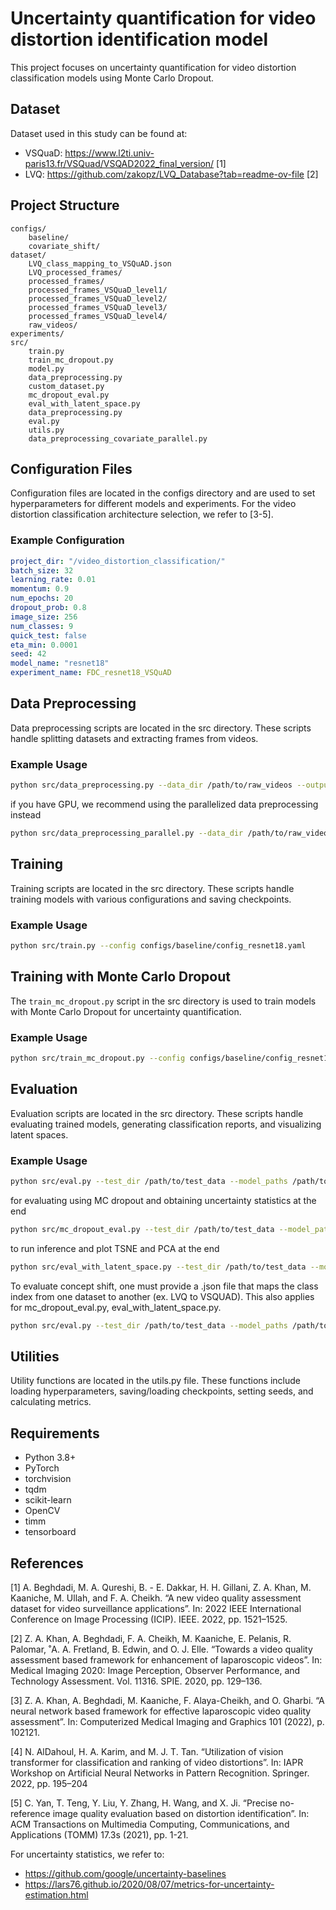# Uncertainty quantification for video distortion identification model

This project focuses on uncertainty quantification for video distortion classification models using Monte Carlo Dropout. 
## Dataset

Dataset used in this study can be found at:
- VSQuaD: https://www.l2ti.univ-paris13.fr/VSQuad/VSQAD2022_final_version/ [1]
- LVQ: https://github.com/zakopz/LVQ_Database?tab=readme-ov-file [2]

## Project Structure

```
configs/
    baseline/
    covariate_shift/
dataset/
    LVQ_class_mapping_to_VSQuAD.json
    LVQ_processed_frames/
    processed_frames/
    processed_frames_VSQuaD_level1/
    processed_frames_VSQuaD_level2/
    processed_frames_VSQuaD_level3/
    processed_frames_VSQuaD_level4/
    raw_videos/
experiments/
src/
    train.py
    train_mc_dropout.py
    model.py
    data_preprocessing.py
    custom_dataset.py
    mc_dropout_eval.py
    eval_with_latent_space.py
    data_preprocessing.py
    eval.py
    utils.py
    data_preprocessing_covariate_parallel.py
```

## Configuration Files

Configuration files are located in the configs directory and are used to set hyperparameters for different models and experiments. For the video distortion classification architecture selection, we refer to [3-5].

### Example Configuration

```yaml
project_dir: "/video_distortion_classification/"
batch_size: 32
learning_rate: 0.01
momentum: 0.9
num_epochs: 20
dropout_prob: 0.8
image_size: 256
num_classes: 9
quick_test: false
eta_min: 0.0001
seed: 42
model_name: "resnet18"
experiment_name: FDC_resnet18_VSQuAD
```

## Data Preprocessing

Data preprocessing scripts are located in the src directory. These scripts handle splitting datasets and extracting frames from videos.

### Example Usage

```sh
python src/data_preprocessing.py --data_dir /path/to/raw_videos --output_dir /path/to/processed_frames
```
if you have GPU, we recommend using the parallelized data preprocessing instead
```sh
python src/data_preprocessing_parallel.py --data_dir /path/to/raw_videos --output_dir /path/to/processed_frames
```
## Training

Training scripts are located in the src directory. These scripts handle training models with various configurations and saving checkpoints.

### Example Usage

```sh
python src/train.py --config configs/baseline/config_resnet18.yaml
```

## Training with Monte Carlo Dropout

The `train_mc_dropout.py` script in the src directory is used to train models with Monte Carlo Dropout for uncertainty quantification.

### Example Usage

```sh
python src/train_mc_dropout.py --config configs/baseline/config_resnet18.yaml
```

## Evaluation

Evaluation scripts are located in the src directory. These scripts handle evaluating trained models, generating classification reports, and visualizing latent spaces.

### Example Usage

```sh
python src/eval.py --test_dir /path/to/test_data --model_paths /path/to/model_checkpoint.pth --model_name resnet18 
```
for evaluating using MC dropout and obtaining uncertainty statistics at the end
```sh
python src/mc_dropout_eval.py --test_dir /path/to/test_data --model_paths /path/to/model_checkpoint.pth --model_name resnet18 --num_samples 50
```
to run inference and plot TSNE and PCA at the end
```sh
python src/eval_with_latent_space.py --test_dir /path/to/test_data --model_path /path/to/model_checkpoint.pth --figure_output /path/to/folder/for/output/figure --model_name resnet18
```

To evaluate concept shift, one must provide a .json file that maps the class index from one dataset to another (ex. LVQ to VSQUAD). This also applies for mc_dropout_eval.py, eval_with_latent_space.py.
```sh
python src/eval.py --test_dir /path/to/test_data --model_paths /path/to/model_checkpoint.pth --model_name resnet18 --class_mapping /path/to/class/mapping.json
```

## Utilities

Utility functions are located in the utils.py file. These functions include loading hyperparameters, saving/loading checkpoints, setting seeds, and calculating metrics.

## Requirements

- Python 3.8+
- PyTorch
- torchvision
- tqdm
- scikit-learn
- OpenCV
- timm
- tensorboard

## References

[1] A. Beghdadi, M. A. Qureshi, B. - E. Dakkar, H. H. Gillani, Z. A. Khan, M. Kaaniche, M. Ullah, and F. A. Cheikh. “A new video quality assessment dataset for video surveillance applications”. In: 2022 IEEE International Conference on Image Processing (ICIP). IEEE. 2022, pp. 1521–1525. 

[2] Z. A. Khan, A. Beghdadi, F. A. Cheikh, M. Kaaniche, E. Pelanis, R. Palomar, ˚A. A. Fretland, B. Edwin, and O. J. Elle. “Towards a video quality assessment based framework for enhancement of laparoscopic videos”. In: Medical Imaging 2020: Image Perception, Observer Performance, and Technology Assessment. Vol. 11316. SPIE. 2020, pp. 129–136.

[3] Z. A. Khan, A. Beghdadi, M. Kaaniche, F. Alaya-Cheikh, and O. Gharbi. “A neural network based framework for effective laparoscopic video quality assessment”. In: Computerized Medical Imaging and Graphics 101 (2022), p. 102121. 

[4] N. AlDahoul, H. A. Karim, and M. J. T. Tan. “Utilization of vision transformer for classification and ranking of video distortions”. In: IAPR Workshop on Artificial Neural Networks in Pattern Recognition. Springer. 2022, pp. 195–204

[5] C. Yan, T. Teng, Y. Liu, Y. Zhang, H. Wang, and X. Ji. “Precise no-reference image quality evaluation based on distortion identification”. In: ACM Transactions on Multimedia Computing, Communications, and Applications (TOMM) 17.3s (2021), pp. 1-21.

For uncertainty statistics, we refer to:
- https://github.com/google/uncertainty-baselines
- https://lars76.github.io/2020/08/07/metrics-for-uncertainty-estimation.html
